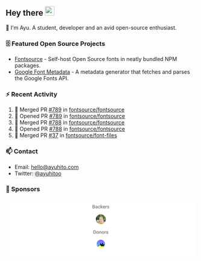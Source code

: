 ## Hey there <img src="https://media.giphy.com/media/hvRJCLFzcasrR4ia7z/giphy.gif" width="25" height="25">

📝 I'm Ayu. A student, developer and an avid open-source enthusiast.

### 🗄 Featured Open Source Projects

- [Fontsource](https://github.com/fontsource/fontsource) - Self-host Open Source fonts in neatly bundled NPM packages.
- [Google Font Metadata](https://github.com/fontsource/google-font-metadata) - A metadata generator that fetches and parses the Google Fonts API.

### ⚡ Recent Activity

<!--START_SECTION:activity-->

1. 🎉 Merged PR [#789](https://github.com/fontsource/fontsource/pull/789) in [fontsource/fontsource](https://github.com/fontsource/fontsource)
2. 💪 Opened PR [#789](https://github.com/fontsource/fontsource/pull/789) in [fontsource/fontsource](https://github.com/fontsource/fontsource)
3. 🎉 Merged PR [#788](https://github.com/fontsource/fontsource/pull/788) in [fontsource/fontsource](https://github.com/fontsource/fontsource)
4. 💪 Opened PR [#788](https://github.com/fontsource/fontsource/pull/788) in [fontsource/fontsource](https://github.com/fontsource/fontsource)
5. 🎉 Merged PR [#37](https://github.com/fontsource/font-files/pull/37) in [fontsource/font-files](https://github.com/fontsource/font-files)
<!--END_SECTION:activity-->

### 📫 Contact

- Email: hello@ayuhito.com
- Twitter: [@ayuhitoo](https://twitter.com/ayuhitoo)

### :sparkling_heart: Sponsors

<p align="center">
  <a href="https://cdn.jsdelivr.net/gh/ayuhito/ayuhito/sponsors.svg">
    <img src='https://raw.githubusercontent.com/ayuhito/ayuhito/master/sponsors.svg'/>
  </a>
</p>
